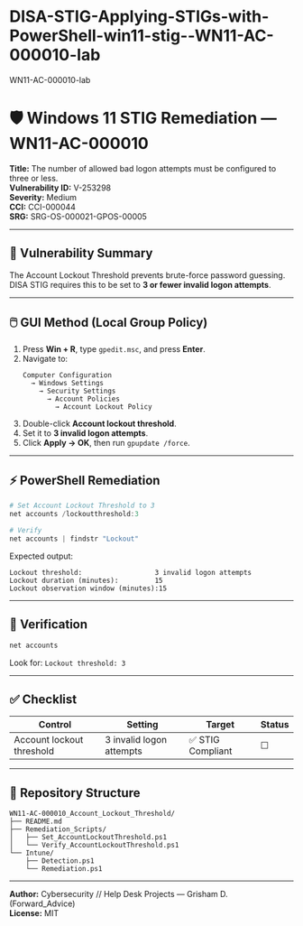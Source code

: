 # DISA-STIG-Applying-STIGs-with-PowerShell-win11-stig--WN11-AC-000010-lab
WN11-AC-000010-lab

# 🛡️ Windows 11 STIG Remediation — WN11-AC-000010

**Title:** The number of allowed bad logon attempts must be configured to three or less.  
**Vulnerability ID:** V-253298  
**Severity:** Medium  
**CCI:** CCI-000044  
**SRG:** SRG-OS-000021-GPOS-00005  

---

## 📘 Vulnerability Summary
The Account Lockout Threshold prevents brute-force password guessing.  
DISA STIG requires this to be set to **3 or fewer invalid logon attempts**.

---

## 🖱️ GUI Method (Local Group Policy)
1. Press **Win + R**, type `gpedit.msc`, and press **Enter**.  
2. Navigate to:  
   ```
   Computer Configuration
     → Windows Settings
       → Security Settings
         → Account Policies
           → Account Lockout Policy
   ```
3. Double-click **Account lockout threshold**.  
4. Set it to **3 invalid logon attempts**.  
5. Click **Apply → OK**, then run `gpupdate /force`.

---

## ⚡ PowerShell Remediation

```powershell
# Set Account Lockout Threshold to 3
net accounts /lockoutthreshold:3

# Verify
net accounts | findstr "Lockout"
```

Expected output:
```
Lockout threshold:                  3 invalid logon attempts
Lockout duration (minutes):         15
Lockout observation window (minutes):15
```

---

## 🧩 Verification

```powershell
net accounts
```
Look for:
`Lockout threshold: 3`

---

## ✅ Checklist

| Control | Setting | Target | Status |
|----------|----------|---------|---------|
| Account lockout threshold | 3 invalid logon attempts | ✅ STIG Compliant | ☐ |

---

## 📁 Repository Structure

```
WN11-AC-000010_Account_Lockout_Threshold/
├── README.md
├── Remediation_Scripts/
│   ├── Set_AccountLockoutThreshold.ps1
│   └── Verify_AccountLockoutThreshold.ps1
└── Intune/
    ├── Detection.ps1
    └── Remediation.ps1
```

---

**Author:** Cybersecurity // Help Desk Projects — Grisham D. (Forward_Advice)  
**License:** MIT
